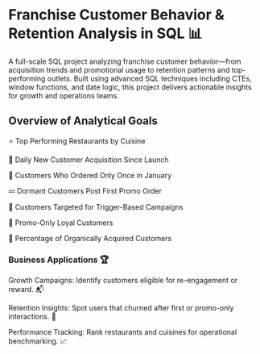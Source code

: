 # Franchise Customer Behavior & Retention Analysis in SQL 📊

A full-scale SQL project analyzing franchise customer behavior—from acquisition trends and promotional usage to retention patterns and top-performing outlets. Built using advanced SQL techniques including CTEs, window functions, and date logic, this project delivers actionable insights for growth and operations teams.

## Overview of Analytical Goals

⭐ Top Performing Restaurants by Cuisine

📅 Daily New Customer Acquisition Since Launch

🧊 Customers Who Ordered Only Once in January

💤 Dormant Customers Post First Promo Order

🎯 Customers Targeted for Trigger-Based Campaigns

🎁 Promo-Only Loyal Customers

🌱 Percentage of Organically Acquired Customers


### Business Applications 🏆
Growth Campaigns: Identify customers eligible for re-engagement or reward. 📬

Retention Insights: Spot users that churned after first or promo-only interactions. 🔁

Performance Tracking: Rank restaurants and cuisines for operational benchmarking. 📈


